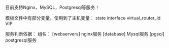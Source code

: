目前支持Nginx，MySQL，Postgresql等服务！

模板文件中有部分变量，使用到了主机变量：
state
interface
virtual_router_id
VIP

服务判断依据：
组名：
[webservers]     nginx服务
[database]       Mysql服务
[pgsql]        postgresql服务